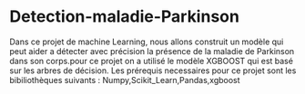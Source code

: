# Detection-maladie-Parkinson
Dans ce projet de machine Learning, nous allons construit un modèle qui peut aider a  détecter avec précision la présence de la maladie de Parkinson dans son corps.pour ce projet on a utilisé le modèle XGBOOST qui est basé sur les arbres de décision.
Les prérequis necessaires pour ce projet sont les bibiliothèques suivants : Numpy,Scikit_Learn,Pandas,xgboost
